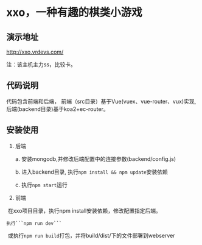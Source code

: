 xxo，一种有趣的棋类小游戏
=======================

## 演示地址

http://xxo.vrdevs.com/

注：该主机主力ss，比较卡。

## 代码说明

代码包含前端和后端， 前端（src目录）基于Vue(vuex、vue-router、vux)实现,后端(backend目录)基于koa2+ec-router。

## 安装使用

1. 后端
	
	a. 安装mongodb,并修改后端配置中的连接参数(backend/config.js)

	b. 进入backend目录, 执行```npm install && npm update```安装依赖

	c. 执行```npm start```运行

2. 前端
  
  在xxo项目目录，执行npm install安装依赖，修改配置指定后端。
  
	执行```npm run dev```
  
  或执行```npm run build```打包，并将build/dist/下的文件部署到webserver

